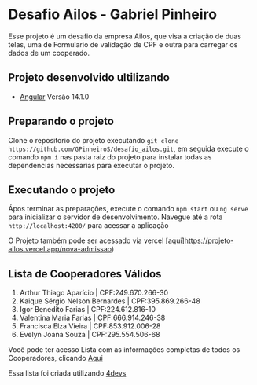 # Desafio Ailos - Gabriel Pinheiro

 Esse projeto é um desafio da empresa Ailos, que visa a criação de duas telas, uma de Formulario de validação de CPF e outra para carregar os dados de um cooperado.


## Projeto desenvolvido ultilizando

- [Angular](https://angular.io/docs) Versão 14.1.0

## Preparando o projeto

Clone o repositorio do projeto executando `git clone https://github.com/GPinheiroS/desafio_ailos.git`, em seguida execute o comando `npm i` nas pasta raiz do projeto para instalar todas as dependencias necessarias para executar o projeto.

## Executando o projeto

Ápos terminar as preparações, execute o comando `npm start` ou  `ng serve` para inicializar o servidor de desenvolvimento. Navegue até a rota `http://localhost:4200/` para acessar a aplicação

O Projeto também pode ser acessado via vercel [aqui]https://projeto-ailos.vercel.app/nova-admissao)

## Lista de Cooperadores Válidos 

1. Arthur Thiago Aparício | CPF:249.670.266-30
2. Kaique Sérgio Nelson Bernardes | CPF:395.869.266-48
3. Igor Benedito Farias | CPF:224.612.816-10
4. Valentina Maria Farias | CPF:666.914.246-38
5. Francisca Elza Vieira | CPF:853.912.006-28
6. Evelyn Joana Souza | CPF:295.554.506-68

Você pode ter acesso Lista com as informações completas de todos os Cooperadores, clicando [Aqui](https://github.com/GPinheiroS/desafio_ailos/blob/main/src/data/pessoas.json)

Essa lista foi criada utilizando [4devs](https://www.4devs.com.br/gerador_de_pessoas)


